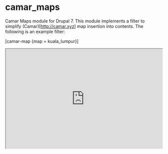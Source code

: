 # camar_maps
Camar Maps module for Drupal 7. This module implements a filter to simplify (Camar)[http://camar.xyz] map insertion into contents. The following is an example filter:

[camar-map {map = kuala_lumpur}]


<iframe src="http://maps.camar.xyz/camar_map/map.php?map=kuala_lumpur&fsbutton" style="width: 100%; height: 320px;"></iframe>



